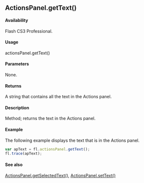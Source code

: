## ActionsPanel.getText()

#### Availability

Flash CS3 Professional.

#### Usage

actionsPanel.getText()

#### Parameters

None.

#### Returns

A string that contains all the text in the Actions panel.

#### Description

Method; returns the text in the Actions panel.

#### Example

The following example displays the text that is in the Actions panel.

```javascript
var apText = fl.actionsPanel.getText();
fl.trace(apText);
```

#### See also

[ActionsPanel.getSelectedText()](../ActionsPanel_object/ActionsPanel2.md), [ActionsPanel.setText()](../ActionsPanel_object/ActionsPanel8.md)
